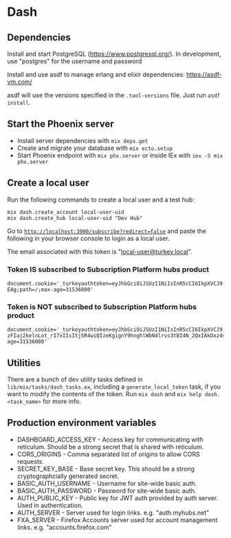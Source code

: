 # Dash

## Dependencies

Install and start PostgreSQL (https://www.postgresql.org/). In development, use "postgres" for the username and password

Install and use asdf to manage erlang and elixir dependencies: https://asdf-vm.com/

asdf will use the versions specified in the `.tool-versions` file. Just run `asdf install`.

## Start the Phoenix server

- Install server dependencies with `mix deps.get`
- Create and migrate your database with `mix ecto.setup`
- Start Phoenix endpoint with `mix phx.server` or inside IEx with `iex -S mix phx.server`

## Create a local user

Run the following commands to create a local user and a test hub:

```
mix dash.create_account local-user-uid
mix dash.create_hub local-user-uid "Dev Hub"
```

Go to [`http://localhost:3000/subscribe?redirect=false`](http://localhost:3000/subscribe?redirect=false) and paste the following in your browser console to login as a local user.

The email associated with this token is "local-user@turkey.local".

### Token IS subscribed to Subscription Platform hubs product

```
document.cookie='_turkeyauthtoken=eyJhbGciOiJSUzI1NiIsInR5cCI6IkpXVCJ9.eyJleHAiOjMyNTAzNjgwMDAwLCJmeGFfZGlzcGxheU5hbWUiOiJMb2NhbCBVc2VyIiwiZnhhX2VtYWlsIjoibG9jYWwtdXNlckB0dXJrZXkubG9jYWwiLCJmeGFfcGljIjoiaHR0cDovL2xvY2FsaG9zdDo0MDAwL2ltYWdlcy9sb2NhbC11c2VyLnN2ZyIsImZ4YV9zdWJzY3JpcHRpb25zIjpbIm1hbmFnZWQtaHVicyJdLCJpYXQiOjE2NjQ2NTkwMDMsInN1YiI6ImxvY2FsLXVzZXItdWlkIn0.LdBgsDoGWdcBQ2SaAJ74DicTJKLLe4XjhesThbUMgUFF4NpmmLBkA9CIqi9yRylwTdNq_DIZ7uIyXL8lGp2-EAg;path=/;max-age=31536000'
```

### Token is NOT subscribed to Subscription Platform hubs product

```
document.cookie='_turkeyauthtoken=eyJhbGciOiJSUzI1NiIsInR5cCI6IkpXVCJ9.eyJleHAiOjMyNTAzNjgwMDAwLCJmeGFfZGlzcGxheU5hbWUiOiJMb2NhbCBVc2VyIiwiZnhhX2VtYWlsIjoibG9jYWwtdXNlckB0dXJrZXkubG9jYWwiLCJmeGFfcGljIjoiaHR0cDovL2xvY2FsaG9zdDo0MDAwL2ltYWdlcy9sb2NhbC11c2VyLnN2ZyIsImZ4YV9zdWJzY3JpcHRpb25zIjpbXSwiaWF0IjoxNjY0NjU5MDAzLCJzdWIiOiJsb2NhbC11c2VyLXVpZCJ9.sl8UKlX9-zFIaj2kelnLot_rI7xIIsItjSR4wiQIzeKgignY9hnghlWbN4lrvs3tBI4N_2QxIAkDxz4s_-7V8Q;path=/;max-age=31536000'
```

## Utilities

There are a bunch of dev utility tasks defined in `lib/mix/tasks/dash_tasks.ex`, including a `generate_local_token` task, if you want to modify the contents of the token.
Run `mix dash` and `mix help dash.<task_name>` for more info.

## Production environment variables

- DASHBOARD_ACCESS_KEY - Access key for communicating with reticulum. Should be a strong secret that is shared with reticulum.
- CORS_ORIGINS - Comma separated list of origins to allow CORS requests.
- SECRET_KEY_BASE - Base secret key. This should be a strong cryptographcially generated secret.
- BASIC_AUTH_USERNAME - Username for site-wide basic auth.
- BASIC_AUTH_PASSWORD - Password for site-wide basic auth.
- AUTH_PUBLIC_KEY - Public key for JWT auth provided by auth server. Used in authentication.
- AUTH_SERVER - Server used for login links. e.g. "auth.myhubs.net"
- FXA_SERVER - Firefox Accounts server used for account management links. e.g. "accounts.firefox.com"
